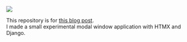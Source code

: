 <img src="https://res.cloudinary.com/dfqctp7bq/image/upload/v1652626899/htmx_vnpb2w.gif">


This repository is for <a href="https://rx-36.life/post/create-a-modal-window-with-django-htmx-and-hyperscript/" target="_blank"><span class="link">this blog post</span></a>.<br> I made a small experimental modal window application with HTMX and Django.